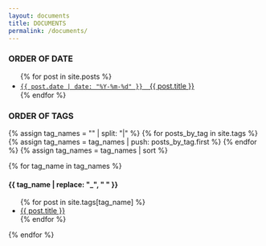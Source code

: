 ```yaml
---
layout: documents
title: DOCUMENTS
permalink: /documents/
---
```


### ORDER OF DATE
<ul>
{% for post in site.posts %}
  <li>
    <a href="{{ site.baseurl }}{{ post.url }}"><code>{{ post.date | date: "%Y-%m-%d" }}</code>　{{ post.title }}</a>
  </li>
{% endfor %}
</ul>


### ORDER OF TAGS
{% assign tag_names = "" | split: "|"  %}
{% for posts_by_tag in site.tags %}
  {% assign tag_names = tag_names | push: posts_by_tag.first %}
{% endfor %}
{% assign tag_names = tag_names | sort %}
<!-- {% include tag_cloud.html tag_names=tag_names %} -->

{% for tag_name in tag_names %}
<h4 id="{{ tag_name }}">
	{{ tag_name | replace: "_", " " }}
</h4>
<ul>
	{% for post in site.tags[tag_name] %}
	<li>
		<a href="{{site.baseurl}}{{ post.url | prepend: baseurl }}">
			{{ post.title }}
		</a>
	</li>
	{% endfor %}
</ul>
{% endfor %}
